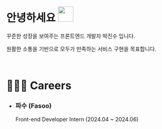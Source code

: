 <h1>안녕하세요 <img src="https://media.giphy.com/media/igPDtkfSJZMFwE0LP8/giphy.gif" width="40" /></h1>

꾸준한 성장을 보여주는 프론트엔드 개발자 박진수 입니다.

원활한 소통을 기반으로 모두가 만족하는 서비스 구현을 목표합니다.

<br/>

    
<h1>👨🏻‍💻 Careers</h1>

- ### 파수 (Fasoo)
  Front-end Developer Intern (2024.04 ~ 2024.06)
